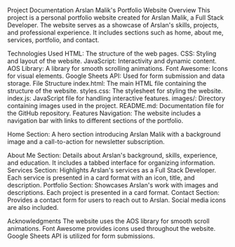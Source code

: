 Project Documentation
Arslan Malik's Portfolio Website
Overview
This project is a personal portfolio website created for Arslan Malik, a Full Stack Developer. The website serves as a showcase of Arslan's skills, projects, and professional experience. It includes sections such as home, about me, services, portfolio, and contact.

Technologies Used
HTML: The structure of the web pages.
CSS: Styling and layout of the website.
JavaScript: Interactivity and dynamic content.
AOS Library: A library for smooth scrolling animations.
Font Awesome: Icons for visual elements.
Google Sheets API: Used for form submission and data storage.
File Structure
index.html: The main HTML file containing the structure of the website.
styles.css: The stylesheet for styling the website.
index.js: JavaScript file for handling interactive features.
images/: Directory containing images used in the project.
README.md: Documentation file for the GitHub repository.
Features
Navigation: The website includes a navigation bar with links to different sections of the portfolio.

Home Section: A hero section introducing Arslan Malik with a background image and a call-to-action for newsletter subscription.

About Me Section: Details about Arslan's background, skills, experience, and education. It includes a tabbed interface for organizing information.
Services Section: Highlights Arslan's services as a Full Stack Developer. Each service is presented in a card format with an icon, title, and description.
Portfolio Section: Showcases Arslan's work with images and descriptions. Each project is presented in a card format.
Contact Section: Provides a contact form for users to reach out to Arslan. Social media icons are also included.

Acknowledgments
The website uses the AOS library for smooth scroll animations.
Font Awesome provides icons used throughout the website.
Google Sheets API is utilized for form submissions.

